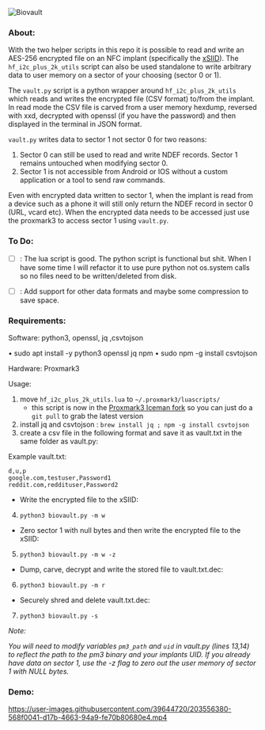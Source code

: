 ![Biovault](/biovault.png)

### About:

With the two helper scripts in this repo it is possible to read and write an AES-256 encrypted file on an NFC implant (specifically the [xSIID](https://dangerousthings.com/product/xsiid/)). The `hf_i2c_plus_2k_utils` script can also be used standalone to write arbitrary data to user memory on a sector of your choosing (sector 0 or 1). 

The `vault.py` script is a python wrapper around `hf_i2c_plus_2k_utils` which reads and writes the encrypted file (CSV format) to/from the implant. In read mode the CSV file is carved from a user memory hexdump, reversed with xxd, decrypted with openssl (if you have the password) and then displayed in the terminal in JSON format.

`vault.py` writes data to sector 1 not sector 0 for two reasons:

1.  Sector 0 can still be used to read and write NDEF records. Sector 1 remains untouched when modifying sector 0.
2.  Sector 1 is not accessible from Android or IOS without a custom application or a tool to send raw commands.

Even with encrypted data written to sector 1, when the implant is read from a device such as a phone it will still only return the NDEF record in sector 0 (URL, vcard etc). When the encrypted data needs to be accessed just use the proxmark3 to access sector 1 using `vault.py`.



### To Do:

- [ ] : The lua script is good. The python script is functional but shit. When I have some time I will refactor it to use pure python not os.system calls so no files need to be written/deleted from disk.
- [ ] : Add support for other data formats and maybe some compression to save space.


### Requirements:


Software: python3, openssl, jq ,csvtojson

• sudo apt install -y python3 openssl jq npm
• sudo npm -g install csvtojson

Hardware: Proxmark3

Usage:

1.  move `hf_i2c_plus_2k_utils.lua` to `~/.proxmark3/luascripts/`
    - this script is now in the [Proxmark3 Iceman fork](https://github.com/RfidResearchGroup/proxmark3/blob/master/client/luascripts/hf_i2c_plus_2k_utils.lua) so you can just do a `git pull` to grab the latest version
2.  install jq and csvtojson : `brew install jq ; npm -g install csvtojson`
3.  create a csv file in the following format and save it as vault.txt in the same folder as vault.py:

Example vault.txt:
```
d,u,p
google.com,testuser,Password1
reddit.com,reddituser,Password2
```
- Write the encrypted file to the xSIID:

4.  `python3 biovault.py -m w`

- Zero sector 1 with null bytes and then write the encrypted file to the xSIID:

5.  `python3 biovault.py -m w -z`

- Dump, carve, decrypt and write the stored file to vault.txt.dec:

6.  `python3 biovault.py -m r`

- Securely shred and delete vault.txt.dec:

7.  `python3 biovault.py -s`


*Note:* 

*You will need to modify variables `pm3_path` and `uid` in vault.py (lines 13,14) to reflect the path to the pm3 binary and your implants UID.* 
*If you already have data on sector 1, use the -z flag to zero out the user memory of sector 1 with NULL bytes.*

### Demo:

https://user-images.githubusercontent.com/39644720/203556380-568f0041-d17b-4663-94a9-fe70b80680e4.mp4



